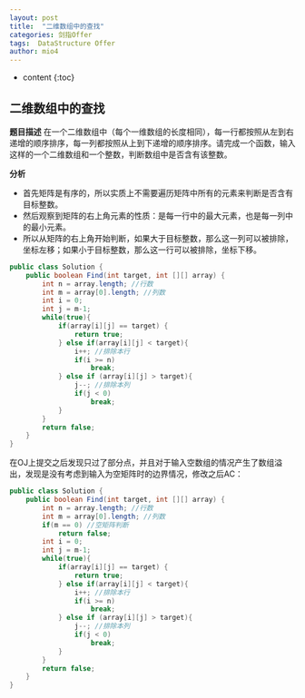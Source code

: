 ```yaml
---
layout: post
title:  "二维数组中的查找"
categories: 剑指Offer
tags:  DataStructure Offer 
author: mio4
---
```


* content
{:toc}







## 二维数组中的查找

**题目描述**
在一个二维数组中（每个一维数组的长度相同），每一行都按照从左到右递增的顺序排序，每一列都按照从上到下递增的顺序排序。请完成一个函数，输入这样的一个二维数组和一个整数，判断数组中是否含有该整数。

**分析**


  - 首先矩阵是有序的，所以实质上不需要遍历矩阵中所有的元素来判断是否含有目标整数。
  - 然后观察到矩阵的右上角元素的性质：是每一行中的最大元素，也是每一列中的最小元素。
  - 所以从矩阵的右上角开始判断，如果大于目标整数，那么这一列可以被排除，坐标左移；如果小于目标整数，那么这一行可以被排除，坐标下移。


```java
public class Solution {
	public boolean Find(int target, int [][] array) {
		int n = array.length; //行数
		int m = array[0].length; //列数
		int i = 0;
		int j = m-1;
		while(true){
			if(array[i][j] == target) {
				return true;
			} else if(array[i][j] < target){
				i++; //排除本行
				if(i >= n)
					break;
			} else if (array[i][j] > target){
				j--; //排除本列
				if(j < 0)
					break;
			}
		}
		return false;
	}
}

```

在OJ上提交之后发现只过了部分点，并且对于输入空数组的情况产生了数组溢出，发现是没有考虑到输入为空矩阵时的边界情况，修改之后AC：


```java 
public class Solution {
	public boolean Find(int target, int [][] array) {
		int n = array.length; //行数
		int m = array[0].length; //列数
		if(m == 0) //空矩阵判断
			return false;
		int i = 0;
		int j = m-1;
		while(true){
			if(array[i][j] == target) {
				return true;
			} else if(array[i][j] < target){
				i++; //排除本行
				if(i >= n)
					break;
			} else if (array[i][j] > target){
				j--; //排除本列
				if(j < 0)
					break;
			}
		}
		return false;
	}
}

```